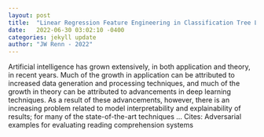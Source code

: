 ```yaml
---
layout: post
title:  "Linear Regression Feature Engineering in Classification Tree Learning"
date:   2022-06-30 03:02:10 -0400
categories: jekyll update
author: "JW Renn - 2022"
---
```

Artificial intelligence has grown extensively, in both application and theory, in recent years. Much of the growth in application can be attributed to increased data generation and processing techniques, and much of the growth in theory can be attributed to advancements in deep learning techniques. As a result of these advancements, however, there is an increasing problem related to model interpretability and explainability of results; for many of the state-of-the-art techniques …
Cites: ‪Adversarial examples for evaluating reading comprehension systems‬  